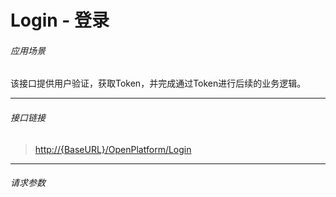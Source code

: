 # Login - 登录

###### 应用场景

该接口提供用户验证，获取Token，并完成通过Token进行后续的业务逻辑。

---

###### 接口链接

> [http://{BaseURL}/OpenPlatform/Login](http://{BaseURL}/OpenPlatform/Login)

---

###### 请求参数




